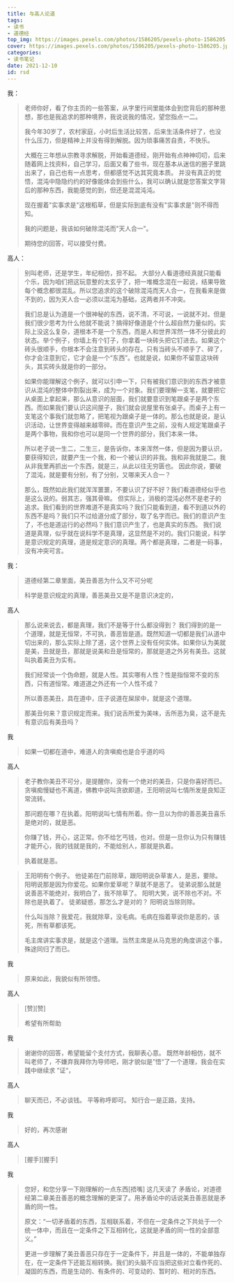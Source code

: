```yaml
---
title: 与高人论道
tags: 
- 读书
- 道德经
top_img: https://images.pexels.com/photos/1586205/pexels-photo-1586205.jpeg?auto=compress&cs=tinysrgb&dpr=2&h=250
cover: https://images.pexels.com/photos/1586205/pexels-photo-1586205.jpeg?auto=compress&cs=tinysrgb&dpr=2&h=250
categories:
- 读书笔记
date: 2021-12-10
id: rsd
---
```


我：
>老师你好，看了你主页的一些答案，从字里行间里能体会到您背后的那种思想，那也是我追求的那种境界，我说说我的情况，望您指点一二。
>
>我<!--高中学历，-->今年30岁了，农村家庭，小时后生活比较苦，后来生活条件好了，也没什么压力，但是精神上并没有得到解脱。因为琐事痛苦自责，不快乐。 
>
>大概在三年想从宗教寻求解脱，开始看道德经，刚开始有点神神叨叨，后来随着网上找资料，自己学习，后面又看了些书，现在基本从迷信的圈子里跳出来了，自己也有一点思考，但都感觉不达其究竟本质。
>并没有真正的觉悟，混沌中隐隐约约的好像能体会到些什么，我可以确认就是您答案文字背后的那种东西，我能感觉的到，但还是混混沌沌。
>
>现在握着"实事求是"这根稻草，但是实际到底有没有"实事求是"则不得而知。
>
>我的问题是，我该如何破除混沌而"天人合一"。 
>
>期待您的回答，可以接受付费。

高人：
>别叫老师，还是学生，年纪相仿，担不起。
>大部分人看道德经真就只能看个乐，因为咱们把这玩意整的太玄乎了，把一堆概念混在一起说，结果导致每个概念都很混乱。所以您追求的这个破除混沌而天人合一，在我看来是做不到的，因为天人合一必须以混沌为基础，这两者并不冲突。
>
>我们总是认为道是一个很神秘的东西，说不清，不可说，一说就不对。但是我们很少思考为什么他就不能说？搞得好像道是个什么超自然力量似的。实际上没这么复杂，道根本不是一个东西，而是人和世界浑然一体不分彼此的状态。举个例子，你墙上有个钉子，你拿着一块砖头把它钉进去。如果这个砖头很顺手，你根本不会注意到砖头的存在。只有当砖头不顺手了、碎了，你才会注意到它，它才会是一个“东西”。也就是说，如果你不留意这块砖头，其实砖头就是你的一部分。
>
>如果你能理解这个例子，就可以引申一下，只有被我们意识到的东西才被意识从混沌的整体中割裂出来，成为一个对象。我们要理解一支笔，就要把它从桌面上拿起来，那么从意识的层面，我们就要意识到笔跟桌子是两个东西。而如果我们要认识这间屋子，我们就会说屋里有张桌子。而桌子上有一支笔这个事我们就忽略了，把笔视为跟桌子是一体的。那么也就是说，是认识活动，让世界变得越来越零碎。而在意识产生之前，没有人规定笔跟桌子是两个事物，我和你也可以是同一个世界的部分，我们本来一体。
>
>所以老子说一生二，二生三，是告诉你，本来浑然一体，但是因为要认识，要获得知识，就要产生一个我，和一个被认识的非我。我和非我就是二。我从非我里再抓出一个东西，就是三，从此以往无穷匮也。
>因此你说，要破了混沌，就是要有分别，有了分别，又哪来天人合一？
>
>那么，既然如此我们就浑浑噩噩，不要认识了好不好？我们看道德经似乎也是这么说的。弱其志，强其骨嘛。
>但实际上，消极的混沌必然不是老子的追求。我们看到的世界难道不是真实吗？我们只能看到道，看不到道以外的东西不是吗？我们只不过给道分成了部分，取了名字而已。我们的意识产生了，不也是道运行的必然吗？我们意识产生了，也是真实的东西。
>我们说道是真理，似乎就在说科学不是真理，这显然是不对的。我们只能说，科学是意识规定的真理，道是规定意识的真理。两个都是真理，二者是一码事，没有冲突可言。

我：

> 道德经第二章里面，美丑善恶为什么又不可分呢
>
>科学是意识规定的真理，善恶美丑又是不是意识决定的，

高人
>那么说来说去，都是真理，我们不是等于什么都没得到？
>我们得到的是一个道理，就是无恒常，不可执，善恶皆是道。既然知道一切都是我们从道中切出来的，那么实际上除了道，这个世界上没有任何实体。如果你认为美就是美，丑就是丑，那就是说美和丑是恒常的，那就是道之外另有美丑。这就叫执着美丑为实有。
>
>我们经常谈一个伪命题，就是人性。其实哪有人性？性是指恒常不变的东西，只有道恒常。难道道之外还有一个人性不成？
>
>所以善恶美丑，具在道中，庄子说道在屎尿中，就是这个道理。
>
>那美丑何来？意识规定而来。我们说舌所爱为美味，舌所恶为臭，这不是先有意识后有美丑吗？

我
>如果一切都在道中，难道人的贪嗔痴也是合乎道的吗

高人
>老子教你美丑不可分，是提醒你，没有一个绝对的美丑，只是你喜好而已。贪嗔痴慢疑也不离道，佛教中说叫贪欲即道，王阳明说叫七情所发是良知正常流转。
>
>那问题在哪？在执着。阳明说叫七情有所着。你一旦以为你的善恶美丑喜乐是绝对的，就是恶。
>
>你赚了钱，开心，这正常。你不给乞丐钱，也对。但是一旦你认为只有赚钱才能开心，我的钱就是我的，不能给别人，那就是执着。
>
>执着就是恶。

>王阳明有个例子。
>他徒弟在门前除草，跟阳明说杂草害人，是恶，要除。
>阳明说那是因为你爱花。如果你爱草呢？草就不是恶了。
>徒弟说那么就是说善恶不能绝对，我明白了，我不除草了。
>阳明大笑，说不除也不对。不除也是执着了。
>徒弟疑惑，那怎么才是对的？
>阳明说当除则除。
>
>什么叫当除？我爱花，我就除草，没毛病。毛病在指着草说你是恶的，该死，所有草都该死。
>
>毛主席讲实事求是，就是这个道理。当然主席是从马克思的角度讲这个事，殊途同归了而已。

我
>原来如此，我貌似有所领悟。

高人

>[赞][赞]
>
>希望有所帮助

我
>谢谢你的回答，希望能留个支付方式，我聊表心意。
>既然年龄相仿，就不叫老师了，不嫌弃我拜你为导师吧，刚才貌似是”悟“了一个道理，我会在实践中继续求 ”证“，

高人
>聊天而已，不必谈钱。
>平等称呼即可。
>知行合一是正路，支持。

我
>好的，再次感谢

高人
>[握手][握手]

我
> 您好，和您分享一下刚理解的一点东西[捂嘴]
这几天读了 矛盾论，对道德经第二章美丑善恶的概念理解的更深了。用矛盾论中的话说美丑善恶就是矛盾的同一性。
>
>原文：“一切矛盾着的东西，互相联系着，不但在一定条件之下共处于一个统一体中，而且在一定条件之下互相转化，这就是矛盾的同一性的全部意义。”
>
>更进一步理解了美丑善恶只存在于一定条件下，并且是一体的，不能单独存在，在一定条件下还能互相转换。我们的头脑不应当把这些对立看作死的、凝固的东西，而是生动的、有条件的、可变动的、暂时的、相对的东西。

